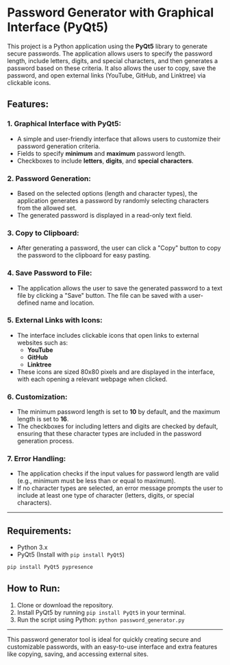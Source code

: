 # Password Generator with Graphical Interface (PyQt5)

This project is a Python application using the **PyQt5** library to generate secure passwords. The application allows users to specify the password length, include letters, digits, and special characters, and then generates a password based on these criteria. It also allows the user to copy, save the password, and open external links (YouTube, GitHub, and Linktree) via clickable icons.

## Features:

### 1. **Graphical Interface with PyQt5**:
   - A simple and user-friendly interface that allows users to customize their password generation criteria.
   - Fields to specify **minimum** and **maximum** password length.
   - Checkboxes to include **letters**, **digits**, and **special characters**.

### 2. **Password Generation**:
   - Based on the selected options (length and character types), the application generates a password by randomly selecting characters from the allowed set.
   - The generated password is displayed in a read-only text field.

### 3. **Copy to Clipboard**:
   - After generating a password, the user can click a "Copy" button to copy the password to the clipboard for easy pasting.

### 4. **Save Password to File**:
   - The application allows the user to save the generated password to a text file by clicking a "Save" button. The file can be saved with a user-defined name and location.

### 5. **External Links with Icons**:
   - The interface includes clickable icons that open links to external websites such as:
     - **YouTube**
     - **GitHub**
     - **Linktree**
   - These icons are sized 80x80 pixels and are displayed in the interface, with each opening a relevant webpage when clicked.

### 6. **Customization**:
   - The minimum password length is set to **10** by default, and the maximum length is set to **16**.
   - The checkboxes for including letters and digits are checked by default, ensuring that these character types are included in the password generation process.

### 7. **Error Handling**:
   - The application checks if the input values for password length are valid (e.g., minimum must be less than or equal to maximum).
   - If no character types are selected, an error message prompts the user to include at least one type of character (letters, digits, or special characters).

---

## Requirements:
- Python 3.x
- PyQt5 (Install with `pip install PyQt5`)
```bash
pip install PyQt5 pypresence
```

## How to Run:
1. Clone or download the repository.
2. Install PyQt5 by running `pip install PyQt5` in your terminal.
3. Run the script using Python: `python password_generator.py`

---

This password generator tool is ideal for quickly creating secure and customizable passwords, with an easy-to-use interface and extra features like copying, saving, and accessing external sites.
